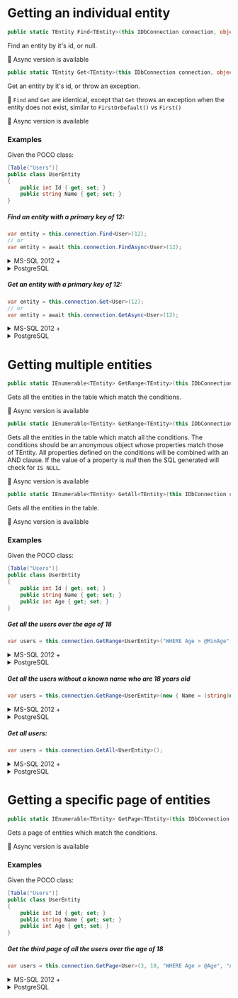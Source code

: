 # Getting an individual entity

```csharp
public static TEntity Find<TEntity>(this IDbConnection connection, object id, IDbTransaction transaction = null, IDialect dialect = null, int? commandTimeout = null)
```

Find an entity by it's id, or null.

:memo: Async version is available

```csharp
public static TEntity Get<TEntity>(this IDbConnection connection, object id, IDbTransaction transaction = null, IDialect dialect = null, int? commandTimeout = null)
```

Get an entity by it's id, or throw an exception.

:memo: `Find` and `Get` are identical, except that `Get` throws an exception when the entity does not exist, similar to `FirstOrDefault()` vs `First()`

:memo: Async version is available

### Examples
Given the POCO class:
```csharp
[Table("Users")]
public class UserEntity
{
    public int Id { get; set; }
    public string Name { get; set; }
}
```

##### Find an entity with a primary key of 12:
```csharp
var entity = this.connection.Find<User>(12);
// or
var entity = await this.connection.FindAsync<User>(12);
```

<details>
<summary>MS-SQL 2012 +</summary>
```SQL
SELECT [Id], [Name]
FROM [Users]
WHERE [Id] = 12
```
</details>
<details>
<summary>PostgreSQL</summary>
```SQL
SELECT Id, Name
FROM Users
WHERE Id = 12
```
</details>

##### Get an entity with a primary key of 12:
```csharp
var entity = this.connection.Get<User>(12);
// or
var entity = await this.connection.GetAsync<User>(12);
```

<details>
<summary>MS-SQL 2012 +</summary>
```SQL
SELECT [Id], [Name]
FROM [Users]
WHERE [Id] = 12
```
</details>
<details>
<summary>PostgreSQL</summary>
```SQL
SELECT Id, Name
FROM Users
WHERE Id = 12
```
</details>

<a id="GetRange"></a>
<a id="GetAll"></a>
# Getting multiple entities

```csharp
public static IEnumerable<TEntity> GetRange<TEntity>(this IDbConnection connection, string conditions, object parameters = null, IDbTransaction transaction = null, IDialect dialect = null, int? commandTimeout = null)
```

Gets all the entities in the table which match the conditions.

:memo: Async version is available

```csharp
public static IEnumerable<TEntity> GetRange<TEntity>(this IDbConnection connection, object conditions, IDbTransaction transaction = null, IDialect dialect = null, int? commandTimeout = null)
```

Gets all the entities in the table which match all the conditions. The conditions should be an anonymous object whose properties match those of TEntity. 
All properties defined on the conditions will be combined with an AND clause. If the value of a property is *null* then the SQL generated will check for `IS NULL`.

:memo: Async version is available

```csharp
public static IEnumerable<TEntity> GetAll<TEntity>(this IDbConnection connection, IDbTransaction transaction = null, IDialect dialect = null, int? commandTimeout = null)
```

Gets all the entities in the table.

:memo: Async version is available

### Examples
Given the POCO class:
```csharp
[Table("Users")]
public class UserEntity
{
    public int Id { get; set; }
    public string Name { get; set; }
    public int Age { get; set; }
}
```

##### Get all the users over the age of 18
```csharp
var users = this.connection.GetRange<UserEntity>("WHERE Age > @MinAge", new { MinAge = 18 });
```

<details>
<summary>MS-SQL 2012 +</summary>
```SQL
SELECT [Id], [Name], [Age]
FROM [Users]
WHERE Age > @MinAge
```
</details>
<details>
<summary>PostgreSQL</summary>
```SQL
SELECT Id, Name, Age
FROM Users
WHERE Age > @MinAge
```
</details>

##### Get all the users without a known name who are 18 years old
```csharp
var users = this.connection.GetRange<UserEntity>(new { Name = (string)null, Age = 18 });
```

<details>
<summary>MS-SQL 2012 +</summary>
```SQL
SELECT [Id], [Name], [Age]
FROM [Users]
WHERE [Name] IS NULL AND [Age] = @Age
```
</details>
<details>
<summary>PostgreSQL</summary>
```SQL
SELECT Id, Name, Age
FROM Users
WHERE NAME IS NULL AND Age = @Age
```
</details>

##### Get all users:
```csharp
var users = this.connection.GetAll<UserEntity>();
```

<details>
<summary>MS-SQL 2012 +</summary>
```SQL
SELECT [Id], [Name], [Age]
FROM [Users]
```
</details>
<details>
<summary>PostgreSQL</summary>
```SQL
SELECT Id, Name, Age
FROM Users
```
</details>

<a id="GetPage"></a>
# Getting a specific page of entities

```csharp
public static IEnumerable<TEntity> GetPage<TEntity>(this IDbConnection connection, int pageNumber, int itemsPerPage, string conditions, string orderBy, object parameters = null, IDbTransaction transaction = null, IDialect dialect = null, int? commandTimeout = null)
```

Gets a page of entities which match the conditions.

:memo: Async version is available


### Examples
Given the POCO class:
```csharp
[Table("Users")]
public class UserEntity
{
    public int Id { get; set; }
    public string Name { get; set; }
    public int Age { get; set; }
}
```

##### Get the third page of all the users over the age of 18
```csharp
var users = this.connection.GetPage<User>(3, 10, "WHERE Age > @Age", "Age ASC", new { Age = 10 });
```

<details>
<summary>MS-SQL 2012 +</summary>
```SQL
SELECT [Id], [Name], [Age]
FROM [Users]
WHERE Age > @MinAge
ORDER BY Age ASC
OFFSET 20 ROWS FETCH NEXT 10 ROWS ONLY
```
</details>
<details>
<summary>PostgreSQL</summary>
```SQL
SELECT Id, Name, Age
FROM Users
WHERE Age > @MinAge
ORDER BY Age ASC
LIMIT 20 OFFSET 10
```
</details>